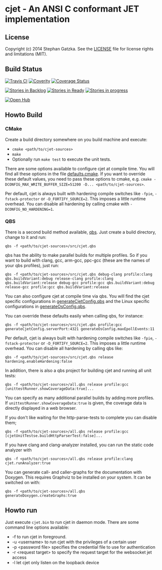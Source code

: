 # cjet - An ANSI C conformant JET implementation

## License
Copyright (c) 2014 Stephan Gatzka. See the [LICENSE](LICENSE) file for license rights and
limitations (MIT).

## Build Status
[![Travis CI](https://travis-ci.org/gatzka/cjet.svg?branch=master)](https://travis-ci.org/gatzka/cjet)
[![Coverity](https://scan.coverity.com/projects/3315/badge.svg)](https://scan.coverity.com/projects/3315)
[![Coverage Status](https://coveralls.io/repos/gatzka/cjet/badge.svg?branch=master&service=github)](https://coveralls.io/github/gatzka/cjet?branch=master)

[![Stories in Backlog](https://badge.waffle.io/gatzka/cjet.png?label=backlog&title=Backlog)](https://waffle.io/gatzka/cjet)
[![Stories in Ready](https://badge.waffle.io/gatzka/cjet.png?label=ready&title=Ready)](https://waffle.io/gatzka/cjet)
[![Stories in progress](https://badge.waffle.io/gatzka/cjet.png?label=in%20progress&title=In%20Progress)](https://waffle.io/gatzka/cjet)

[![Open Hub](https://img.shields.io/badge/Open-Hub-0185CA.svg)](https://www.openhub.net/p/cjet)
## Howto Build

### CMake
Create a build directory somewhere on you build machine and execute:

- `cmake <path/to/cjet-sources>`
- `make`
- Optionally run `make test` to execute the unit tests.

There are some options available to configure cjet at compile time. You
will find all these options in the file [defaults.cmake](cmake/defaults.cmake).
If you want to override these default values, you need to pass these
options to cmake, e.g. `cmake -DCONFIG_MAX_WRITE_BUFFER_SIZE=51200 -D...
<path/to/cjet-sources>`.

Per default, cjet is always built with hardening compile switches like
`-fpie`, `-fstack-protector` or `-D_FORTIFY_SOURCE=2`. This imposes a
little runtime overhead. You can disable all hardening by calling cmake
with `-DCONFIG_NO_HARDENING=1`.

### QBS
There is a second build method available, [qbs](http://doc.qt.io/qbs/).
Just create a build directory, change to it and run:
```
qbs -f <path/to/cjet-sources>/src/cjet.qbs
```
qbs has the ability to make parallel builds for multiple profiles. So
if you want to build with clang, gcc, arm-gcc, ppc-gcc (these are the names
of your qbs profiles), just run:
```
qbs -f <path/to/cjet-sources>/src/cjet.qbs debug-clang profile:clang qbs.buildVariant:debug release-clang profile:clang qbs.buildVariant:release debug-gcc profile:gcc qbs.buildVariant:debug release-gcc profile:gcc qbs.buildVariant:release
```

You can also configure cjet at compile time via qbs. You will find the
cjet specific configurations in
[generateCjetConfig.qbs](qbs/modules/generateCjetConfig/generateCjetConfig.qbs)
and the Linux specific configurations in
[generateOsConfig.qbs](qbs/modules/generateOsConfig/generateOsConfig.qbs).

You can override these defaults easily when calling qbs, for instance:
```
qbs -f <path/to/cjet-sources>/src/cjet.qbs profile:gcc generateCjetConfig.serverPort:4321 generateOsConfig.maxEpollEvents:11
```
Per default, cjet is always built with hardening compile switches like
`-fpie`, `-fstack-protector` or `-D_FORTIFY_SOURCE=2`. This imposes a
little runtime overhead. You can disable all hardening by calling qbs like:
```
qbs -f <path/to/cjet-sources>/src/cjet.qbs release hardening.enableHardening:false
```

In addition, there is also a qbs project for building cjet and running all unit tests:
```
qbs -f <path/to/cjet-sources>/all.qbs release profile:gcc [unittestRunner.showCoverageData:true]...
```
You can specify as many additional parallel builds by adding more
profiles. If `unittestRunner.showCoverageData:true` is given, the
coverage data is directly displayed in a web browser.

If you don't like waiting for the http-parse-tests to complete you can
disable them;
```
qbs -f <path/to/cjet-sources>/all.qbs release profile:gcc [cjetUnitTestse.buildHttpParserTest:false]...
```
If you have clang and clang-analyzer installed, you can run the static
code analyzer with
```
qbs -f <path/to/cjet-sources>/all.qbs release profile:clang cjet.runAnalyzer:true
```

You can generate call- and caller-graphs for the documentation with Doxygen. This
requires Graphviz to be installed on your system. It can be switched on with:
```
qbs -f <path/to/cjet-sources>/all.qbs generateDoxygen.createGraphs:true
```

## Howto run
Just execute `cjet.bin` to run cjet in daemon mode. There are some command line options available:
- -f to run cjet in foreground.
- -u \<username\> to run cjet with the privileges of a certain user
- -p \<password file\> specifies the credential file to use for authentication
- -r \<request target\> to specify the request target for the websocket jet access
- -l let cjet only listen on the loopback device


